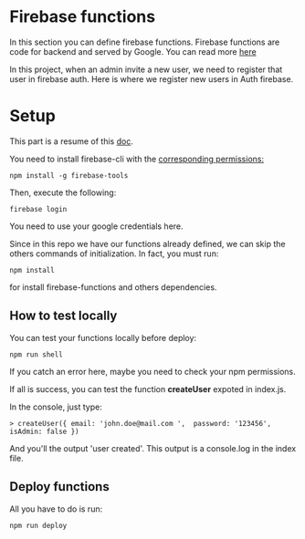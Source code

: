 # Firebase functions
In this section you can define firebase functions.  Firebase functions are code for backend and served by Google. You can read more [here](https://firebase.google.com/docs/functions/)

In this project, when an admin invite a new user, we need to register that user in firebase auth.  Here is where we register new users in Auth firebase.


# Setup

This part is a resume of this [doc](https://firebase.google.com/docs/functions/get-started).

You need to install firebase-cli with the [corresponding permissions:](https://docs.npmjs.com/resolving-eacces-permissions-errors-when-installing-packages-globally)

```
npm install -g firebase-tools
```
Then, execute the following:

```
firebase login
```
You need to use your google credentials here.

Since in this repo we have our functions already defined, we can skip the others commands of initialization. In fact, you must run:

```
npm install
```
for install firebase-functions and others dependencies.

## How to test locally

You can test your functions locally before deploy:

```
npm run shell
```

If you catch an error here, maybe you need to check your npm permissions.

If all is success, you can test the function **createUser** expoted in index.js.

In the console, just type:

```
> createUser({ email: 'john.doe@mail.com ',  password: '123456', isAdmin: false })
```

And you'll the output 'user created'. This output is a console.log in the index file.

## Deploy functions

All you have to do is run:

```
npm run deploy
```